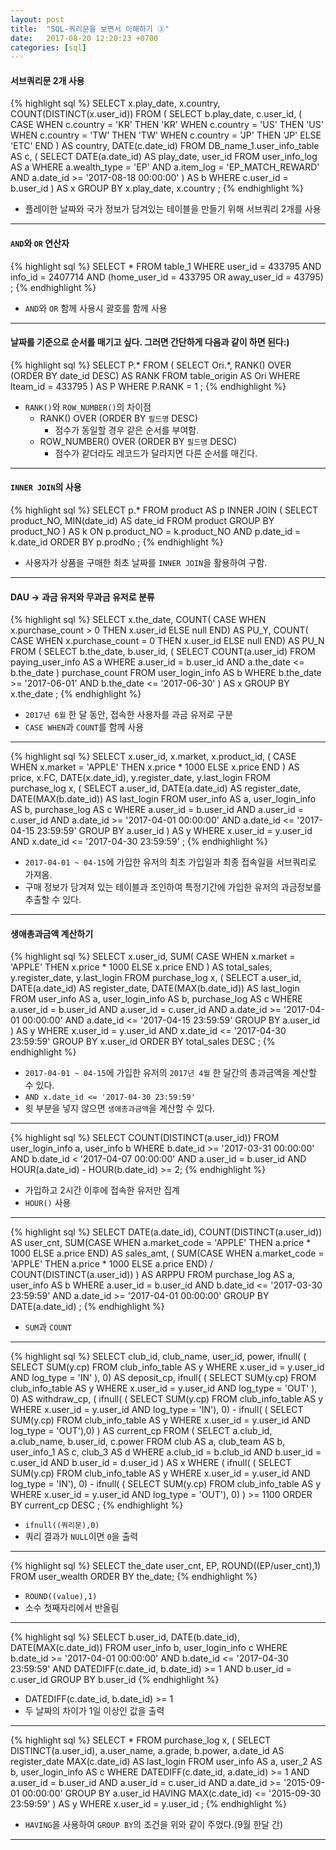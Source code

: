 ```yaml
---
layout: post
title:  "SQL-쿼리문을 보면서 이해하기 ③"
date:   2017-08-20 12:20:23 +0700
categories: [sql]
---
```


#### 서브쿼리문 2개 사용
{% highlight sql %}
SELECT
    x.play_date,
    x.country,
    COUNT(DISTINCT(x.user_id))
FROM
    (
        SELECT
            b.play_date,
            c.user_id,
            (
                CASE WHEN c.country = 'KR' THEN 'KR'
                WHEN c.country = 'US' THEN 'US'
                WHEN c.country = 'TW' THEN 'TW'
                WHEN c.country = 'JP' THEN 'JP'
                ELSE 'ETC' END
            ) AS country,
            DATE(c.date_id)
        FROM
            DB_name_1.user_info_table AS c,
            (
                SELECT
                    DATE(a.date_id) AS play_date,
                    user_id
                FROM user_info_log AS a
                WHERE a.wealth_type = 'EP'
                AND a.item_log = 'EP_MATCH_REWARD'
                AND a.date_id >= '2017-08-18 00:00:00'
            ) AS b
        WHERE c.user_id = b.user_id
    ) AS x
GROUP BY x.play_date, x.country
;
{% endhighlight %}
- 플레이한 날짜와 국가 정보가 담겨있는 테이블을 만들기 위해 서브쿼리 2개를 사용

---

#### `AND`와 `OR` 연산자
{% highlight sql %}
SELECT *
FROM table_1
WHERE user_id = 433795
AND info_id = 2407714
AND (home_user_id = 433795 OR away_user_id = 43795)
;
{% endhighlight %}
- `AND`와 `OR` 함께 사용시 괄호를 함께 사용

---

#### 날짜를 기준으로 순서를 매기고 싶다. 그러면 간단하게 다음과 같이 하면 된다:)
{% highlight sql %}
SELECT P.*
FROM
    (
        SELECT Ori.*, RANK() OVER (ORDER BY date_id DESC) AS RANK
        FROM table_origin AS Ori
        WHERE lteam_id = 433795
    ) AS P
WHERE P.RANK = 1
;
{% endhighlight %}
- `RANK()`와 `ROW_NUMBER()`의 차이점
    - RANK() OVER (ORDER BY `필드명` DESC)
        + 점수가 동일할 경우 같은 순서를 부여함.
    - ROW_NUMBER() OVER (ORDER BY `필드명` DESC)
        + 점수가 같더라도 레코드가 달라지면 다른 순서를 매긴다.

---

#### `INNER JOIN`의 사용
{% highlight sql %}
SELECT p.*
FROM product AS p
INNER JOIN (
            SELECT
                product_NO,
                MIN(date_id) AS date_id
            FROM product
            GROUP BY product_NO
            ) AS k
        ON p.product_NO = k.product_NO
AND p.date_id = k.date_id
ORDER BY p.prodNo
;
{% endhighlight %}
- 사용자가 상품을 구매한 최초 날짜를 `INNER JOIN`을 활용하여 구함.

---

#### DAU → 과금 유저와 무과금 유저로 분류
{% highlight sql %}
SELECT
    x.the_date,
    COUNT(
            CASE WHEN x.purchase_count > 0 THEN x.user_id
            ELSE null END) AS PU_Y,
    COUNT(
            CASE WHEN x.purchase_count = 0 THEN x.user_id
            ELSE null END) AS PU_N
FROM
    (
      SELECT
        b.the_date,
        b.user_id,
        (
         SELECT COUNT(a.user_id)
         FROM paying_user_info AS a
         WHERE a.user_id = b.user_id
         AND a.the_date <= b.the_date
        ) purchase_count
      FROM user_login_info AS b
      WHERE b.the_date >= '2017-06-01'
      AND b.the_date <= '2017-06-30'
    ) AS x
GROUP BY x.the_date
;
{% endhighlight %}
- `2017년 6월` 한 달 동안, 접속한 사용자를 과금 유저로 구분
- `CASE WHEN`과 `COUNT`를 함께 사용

---

{% highlight sql %}
SELECT
    x.user_id,
    x.market,
    x.product_id,
    (
        CASE WHEN x.market = 'APPLE' THEN x.price * 1000
        ELSE x.price
        END
    ) AS price,
    x.FC,
    DATE(x.date_id),
    y.register_date,
    y.last_login
FROM
    purchase_log x,
    (
        SELECT
            a.user_id,
            DATE(a.date_id) AS register_date,
            DATE(MAX(b.date_id)) AS last_login
        FROM user_info AS a, user_login_info AS b, purchase_log AS c
        WHERE a.user_id = b.user_id
        AND a.user_id = c.user_id
        AND a.date_id >= '2017-04-01 00:00:00'
        AND a.date_id <= '2017-04-15 23:59:59'
        GROUP BY a.user_id
    ) AS y
WHERE x.user_id = y.user_id
AND x.date_id <= '2017-04-30 23:59:59'
;
{% endhighlight %}
- `2017-04-01 ~ 04-15`에 가입한 유저의 최초 가입일과 최종 접속일을 서브쿼리로 가져옴.
- 구매 정보가 담겨져 있는 테이블과 조인하여 특정기간에 가입한 유저의 과금정보를 추출할 수 있다.

---

#### 생애총과금액 계산하기
{% highlight sql %}
SELECT
    x.user_id,
    SUM(
        CASE WHEN x.market = 'APPLE' THEN x.price * 1000
        ELSE x.price END
        ) AS total_sales,
    y.register_date,
    y.last_login
FROM
    purchase_log x, 
    (
        SELECT
            a.user_id,
            DATE(a.date_id) AS register_date,
            DATE(MAX(b.date_id)) AS last_login
        FROM
            user_info AS a,
            user_login_info AS b,
            purchase_log AS c
        WHERE a.user_id = b.user_id
        AND a.user_id = c.user_id
        AND a.date_id >= '2017-04-01 00:00:00'
        AND a.date_id <= '2017-04-15 23:59:59'
        GROUP BY a.user_id
    ) AS y
WHERE x.user_id = y.user_id
AND x.date_id <= '2017-04-30 23:59:59'
GROUP BY x.user_id
ORDER BY total_sales DESC
;
{% endhighlight %}
- `2017-04-01 ~ 04-15`에 가입한 유저의 `2017년 4월` 한 달간의 총과금액을 계산할 수 있다.
- `AND x.date_id <= '2017-04-30 23:59:59'`
- 윗 부분을 넣지 않으면 `생애총과금액`을 계산할 수 있다.
 
---

{% highlight sql %}
SELECT COUNT(DISTINCT(a.user_id))
FROM user_login_info a, user_info b
WHERE b.date_id >= '2017-03-31 00:00:00'
AND b.date_id < '2017-04-07 00:00:00'
AND a.user_id = b.user_id
AND HOUR(a.date_id) - HOUR(b.date_id) >= 2;
{% endhighlight %}
- 가입하고 2시간 이후에 접속한 유저만 집계
- `HOUR()` 사용

--- 
 
{% highlight sql %}
SELECT
    DATE(a.date_id),
    COUNT(DISTINCT(a.user_id)) AS user_cnt,
    SUM(CASE WHEN a.market_code = 'APPLE' THEN a.price * 1000
        ELSE a.price END) AS sales_amt, 
    (
        SUM(CASE WHEN a.market_code = 'APPLE' THEN a.price * 1000
            ELSE a.price END) / COUNT(DISTINCT(a.user_id))
    ) AS ARPPU
FROM purchase_log AS a, user_info AS b
WHERE a.user_id = b.user_id
AND b.date_id <= '2017-03-30 23:59:59'
AND a.date_id >= '2017-04-01 00:00:00'
GROUP BY DATE(a.date_id)
;
{% endhighlight %}
- `SUM`과 `COUNT`

---

{% highlight sql %}
SELECT
    club_id,
    club_name,
    user_id,
    power,
    ifnull(
            (
                SELECT
                    SUM(y.cp)
                FROM club_info_table AS y
                WHERE x.user_id = y.user_id
                AND log_type = 'IN'
            ), 0) AS deposit_cp,
ifnull(
        (
            SELECT SUM(y.cp)
            FROM club_info_table AS y
            WHERE x.user_id = y.user_id
            AND log_type = 'OUT'
        ), 0) AS withdraw_cp,
(
    ifnull(
            (
                SELECT SUM(y.cp)
                FROM club_info_table AS y
                WHERE x.user_id = y.user_id
                AND log_type = 'IN'), 0)
    -
    ifnull(
            (
                SELECT SUM(y.cp)
                FROM club_info_table AS y
                WHERE x.user_id = y.user_id
                AND log_type = 'OUT'),0)
) AS current_cp 
FROM
    (
        SELECT a.club_id, a.club_name, b.user_id, c.power
        FROM club AS a, club_team AS b, user_info_1 AS c, club_3 AS d
        WHERE a.club_id = b.club_id
        AND b.user_id = c.user_id
        AND b.user_id = d.user_id
    ) AS x
WHERE
    (
        ifnull(
                (
                    SELECT SUM(y.cp)
                    FROM club_info_table AS y
                    WHERE x.user_id = y.user_id
                    AND log_type = 'IN'), 0)
        -
        ifnull(
                (
                    SELECT SUM(y.cp)
                    FROM club_info_table AS y
                    WHERE x.user_id = y.user_id
                    AND log_type = 'OUT'), 0)
    ) >= 1100
ORDER BY current_cp DESC
;
{% endhighlight %}
- `ifnull((쿼리문),0)`
- 쿼리 결과가 `NULL`이면 `0`을 출력

--- 

{% highlight sql %}
SELECT
    the_date
    user_cnt,
    EP,
    ROUND((EP/user_cnt),1)
FROM user_wealth
ORDER BY the_date;
{% endhighlight %}
- `ROUND((value),1)`
- 소수 첫째자리에서 반올림

---

{% highlight sql %}
SELECT
    b.user_id,
    DATE(b.date_id),
    DATE(MAX(c.date_id))
FROM user_info b, user_login_info c
WHERE b.date_id >= '2017-04-01 00:00:00'
AND b.date_id <= '2017-04-30 23:59:59'
AND DATEDIFF(c.date_id, b.date_id) >= 1
AND b.user_id = c.user_id
GROUP BY b.user_id
{% endhighlight %}
- DATEDIFF(c.date_id, b.date_id) >= 1
- 두 날짜의 차이가 1일 이상인 값을 출력

--- 

{% highlight sql %}
SELECT *
FROM
    purchase_log x, 
    (
        SELECT
         DISTINCT(a.user_id),
         a.user_name,
         a.grade,
         b.power,
         a.date_id AS register_date
         MAX(c.date_id) AS last_login
        FROM user_info AS a, user_2 AS b, user_login_info AS c
        WHERE DATEDIFF(c.date_id, a.date_id) >= 1
        AND a.user_id = b.user_id
        AND a.user_id = c.user_id
        AND a.date_id >= '2015-09-01 00:00:00'
        GROUP BY a.user_id
        HAVING MAX(c.date_id) <= '2015-09-30 23:59:59'
    ) AS y
WHERE x.user_id = y.user_id
;
{% endhighlight %}
- `HAVING`을 사용하여 `GROUP BY`의 조건을 위와 같이 주었다.(9월 한달 간)

---

